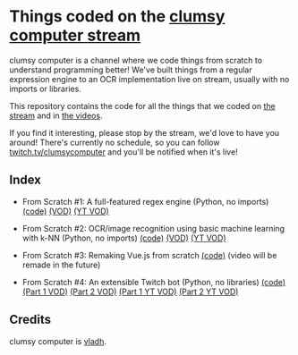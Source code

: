 # Things coded on the [clumsy computer stream](https://twitch.tv/clumsycomputer)

clumsy computer is a channel where we code things from scratch to understand
programming better! We've built things from a regular expression engine to an
OCR implementation live on stream, usually with no imports or libraries.

This repository contains the code for all the things that we coded on [the
stream](https://twitch.tv/clumsycomputer) and in [the
videos](https://video.clumsy.computer).

If you find it interesting, please stop by the stream, we'd love to have you around! There's
currently no schedule, so you can follow [twitch.tv/clumsycomputer](https://twitch.tv/clumsycomputer)
and you'll be notified when it's live!

## Index

* From Scratch #1: A full-featured regex engine (Python, no imports)
[(code)](https://git.sr.ht/~vladh/clumsycomputer/tree/main/item/from-scratch-1-regex)
[(VOD)](https://video.clumsy.computer/w/ptV4jwvwzWgwmTftzBika2)
[(YT VOD)](https://www.youtube.com/watch?v=fgp0tKWYQWY)

* From Scratch #2: OCR/image recognition using basic machine learning with k-NN (Python, no imports)
[(code)](https://git.sr.ht/~vladh/clumsycomputer/tree/main/item/from-scratch-2-ocr)
[(VOD)](https://video.clumsy.computer/w/tSFB3pLWC8HMvceDAXF6yY)
[(YT VOD)](https://www.youtube.com/watch?v=vzabeKdW9tE)

* From Scratch #3: Remaking Vue.js from scratch
[(code)](https://git.sr.ht/~vladh/clumsycomputer/tree/main/item/from-scratch-3-vue)
(video will be remade in the future)

* From Scratch #4: An extensible Twitch bot (Python, no libraries)
[(code)](https://git.sr.ht/~vladh/clumsycomputer/tree/main/item/from-scratch-4-twitch-bot)
[(Part 1 VOD)](https://video.clumsy.computer/w/6dukmBU6pjFtBd8KFXWC2o)
[(Part 2 VOD)](https://video.clumsy.computer/w/c1f1m4fceum8WLBrbkznVc)
[(Part 1 YT VOD)](https://youtu.be/Hb108L1y7oY)
[(Part 2 YT VOD)](https://youtu.be/hmWN41GMVWw)

## Credits

clumsy computer is [vladh](https://vladh.net).
